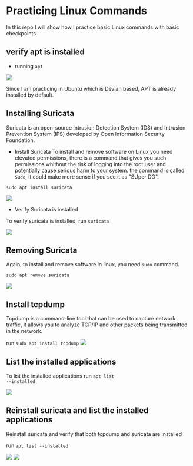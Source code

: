 # Practicing Linux Commands
In this repo I will show how I practice basic Linux commands with basic checkpoints
## verify apt is installed
- running <code>apt</code>

<img src="https://i.imgur.com/PMeGNuB.png">

Since I am practicing in Ubuntu which is Devian based, APT is already installed by default.
## Installing Suricata
Suricata is an open-source Intrusion Detection System (IDS) and Intrusion Prevention System (IPS) developed by Open Information Security Foundation.
- Install Suricata
To install and remove software on Linux you need elevated permissions, there is a command that gives you such permissions whithout the risk of logging into the root user and potentially cause serious harm to your system. the command is called <code>Sudo</code>, it could make more sense if you see it as "SUper DO".

<code>sudo apt install suricata</code>

<img src="https://i.imgur.com/jT0tDUa.png">

- Verify Suricata is installed

To verify suricata is installed, run <code>suricata</code>

<img src="https://i.imgur.com/DYAWDog.png">

## Removing Suricata
Again, to install and remove software in linux, you need <code>sudo</code> command.

<code>sudo apt remove suricata</code>

<img src="https://i.imgur.com/ey9vI0A.png">

## Install tcpdump
Tcpdump is a command-line tool that can be used to capture network traffic, it allows you to analyze TCP/IP and other packets being transmitted in the network.

run <code>sudo apt install tcpdump</code>
<img src="https://i.imgur.com/JYc4eV9.png">

## List the installed applications 
To list the installed applications run <code>apt list --installed</code>

<img src="https://i.imgur.com/Aggqqix.png">

## Reinstall suricata and list the installed applications
Reinstall suricata and verify that both tcpdump and suricata are installed

run <code>apt list --installed</code>

<img src="https://i.imgur.com/xkW7OQc.png">
<img src="https://i.imgur.com/nSrlraK.png">
